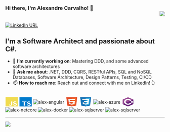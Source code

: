 ### Hi there, I'm Alexandre Carvalho! 👋 <div align = 'right'>![](https://komarev.com/ghpvc/?username=carvalho2209&color=blue)</div>

[![LinkedIn URL](https://img.shields.io/badge/LinkedIn-Connect-blue?logo=linkedin&style=for-the-badge)](https://www.linkedin.com/in/milan-jovanovic)

## **I'm a Software Architect and passionate about C#.**


- 🎯 **I’m currently working on**: Mastering DDD, and some advanced software architectures
- 💬 **Ask me about**: .NET, DDD, CQRS, RESTful APIs, SQL and NoSQL Databases, Software Architecture, Design Patterns, Testing, CI/CD
- 📫 **How to reach me**: Reach out and connect with me on LinkedIn! 👆

<div style="display: inline_block"><br>
  <img align="center" alt="alex-Js" height="30" width="40" src="https://raw.githubusercontent.com/devicons/devicon/master/icons/javascript/javascript-plain.svg">
  <img align="center" alt="alex-Ts" height="30" width="40" src="https://raw.githubusercontent.com/devicons/devicon/master/icons/typescript/typescript-plain.svg">
  <img align="center" alt="alex-angular" height="30" width="40" src="https://cdn.jsdelivr.net/gh/devicons/devicon@latest/icons/angularjs/angularjs-original.svg"">
  <img align="center" alt="alex-HTML" height="30" width="40" src="https://raw.githubusercontent.com/devicons/devicon/master/icons/html5/html5-original.svg">
  <img align="center" alt="alex-CSS" height="30" width="40" src="https://raw.githubusercontent.com/devicons/devicon/master/icons/css3/css3-original.svg">
  <img align="center" alt="alex-azure" height="30" width="40" <img src="https://cdn.jsdelivr.net/gh/devicons/devicon@latest/icons/azure/azure-original.svg">
  <img align="center" alt="alex-Csharp" height="30" width="40" src="https://raw.githubusercontent.com/devicons/devicon/master/icons/csharp/csharp-original.svg">
  <img align="center" alt="alex-netcore" height="30" width="40" src="https://cdn.jsdelivr.net/gh/devicons/devicon@latest/icons/dotnetcore/dotnetcore-original.svg">
  <img align="center" alt="alex-docker" height="30" width="40" src="https://cdn.jsdelivr.net/gh/devicons/devicon@latest/icons/docker/docker-original.svg">
  <img align="center" alt="alex-sqlserver" height="30" width="40" <img src="https://cdn.jsdelivr.net/gh/devicons/devicon@latest/icons/microsoftsqlserver/microsoftsqlserver-plain.svg">
  <img align="center" alt="alex-sqlserver" height="30" width="40" <img src="https://cdn.jsdelivr.net/gh/devicons/devicon@latest/icons/postgresql/postgresql-original.svg">
  
</div>
  

<hr/>

<a href="https://github.com/carvalho2209">
  <img src="https://github-readme-stats.vercel.app/api?username=carvalho2209&count_private=true&show_icons=true&hide=stars" />
</a>
